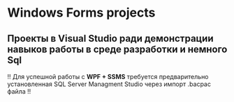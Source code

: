 # Windows Forms projects
## Проекты в Visual Studio ради демонстрации навыков работы в среде разработки и немного Sql
 !! Для успешной работы с **WPF + SSMS** требуется предварительно установленная SQL Server Managment Studio через импорт .bacpac файла !!
